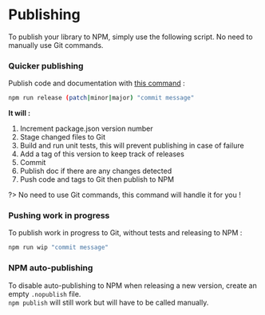 # Publishing

To publish your library to NPM, simply use the following script.
No need to manually use Git commands.


### Quicker publishing

Publish code and documentation with [this command](guide/npm-scripts?id=publishing) :
```bash
npm run release (patch|minor|major) "commit message"
```

**It will :**
1. Increment package.json version number
2. Stage changed files to Git
3. Build and run unit tests, this will prevent publishing in case of failure
4. Add a tag of this version to keep track of releases
5. Commit
6. Publish doc if there are any changes detected
7. Push code and tags to Git then publish to NPM

?> No need to use Git commands, this command will handle it for you !


### Pushing work in progress

To publish work in progress to Git, without tests and releasing to NPM :

```bash
npm run wip "commit message"
```


### NPM auto-publishing

To disable auto-publishing to NPM when releasing a new version, create an empty `.nopublish` file.
<br>`npm publish` will still work but will have to be called manually.
